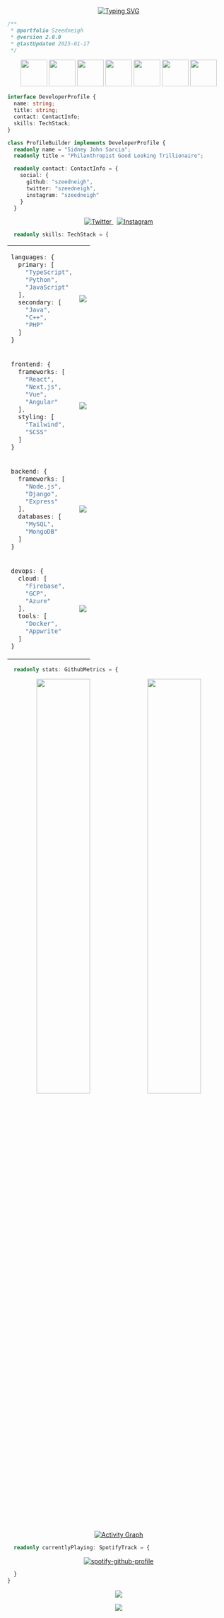 <div align="center">

[![Typing SVG](https://readme-typing-svg.demolab.com?font=Fira+Code&weight=600&size=20&pause=1000&color=3795DD&center=true&vCenter=true&multiline=true&random=false&width=500&height=60&lines=Philanthropist+Good+Looking+Trillionaire;AI+Enthusiast)](https://git.io/typing-svg)

</div>

```typescript
/** 
 * @portfolio Szeedneigh
 * @version 2.0.0
 * @lastUpdated 2025-01-17
 */
```
<div align="center">

<img src="https://techstack-generator.vercel.app/python-icon.svg" width="60" />
<img src="https://techstack-generator.vercel.app/java-icon.svg" width="60" />
<img src="https://techstack-generator.vercel.app/js-icon.svg" width="60" />
<img src="https://techstack-generator.vercel.app/ts-icon.svg" width="60" />
<img src="https://techstack-generator.vercel.app/react-icon.svg" width="60" />
<img src="https://techstack-generator.vercel.app/redux-icon.svg" width="60" />
<img src="https://techstack-generator.vercel.app/github-icon.svg" width="60" />

</div>

```typescript
interface DeveloperProfile {
  name: string;
  title: string;
  contact: ContactInfo;
  skills: TechStack;
}

class ProfileBuilder implements DeveloperProfile {
  readonly name = "Sidney John Sarcia";
  readonly title = "Philanthropist Good Looking Trillionaire";

  readonly contact: ContactInfo = {
    social: {
      github: "szeedneigh",
      twitter: "szeedneigh",
      instagram: "szeedneigh"
    }
  }
```

<div align="center">
  <a href="https://twitter.com/szeedneigh">
    <img src="https://img.shields.io/badge/Twitter-1DA1F2?style=for-the-badge&logo=twitter&logoColor=white" alt="Twitter" />
  </a>&nbsp;
  <a href="https://instagram.com/szeedneigh">
    <img src="https://img.shields.io/badge/Instagram-E4405F?style=for-the-badge&logo=instagram&logoColor=white" alt="Instagram" />
  </a>
</div>

```typescript
  readonly skills: TechStack = {
```

<table align="center">
<tr>
<td>

```typescript
languages: {
  primary: [
    "TypeScript",
    "Python",
    "JavaScript"
  ],
  secondary: [
    "Java",
    "C++",
    "PHP"
  ]
}
```

</td>
<td>
<img src="https://skillicons.dev/icons?i=ts,py,js,java,cpp,php" />
</td>
</tr>
<tr>
<td>

```typescript
frontend: {
  frameworks: [
    "React",
    "Next.js",
    "Vue",
    "Angular"
  ],
  styling: [
    "Tailwind",
    "SCSS"
  ]
}
```

</td>
<td>
<img src="https://skillicons.dev/icons?i=react,next,vue,angular,tailwind,sass" />
</td>
</tr>
<tr>
<td>

```typescript
backend: {
  frameworks: [
    "Node.js",
    "Django",
    "Express"
  ],
  databases: [
    "MySQL",
    "MongoDB"
  ]
}
```

</td>
<td>
<img src="https://skillicons.dev/icons?i=nodejs,django,express,mysql,mongodb" />
</td>
</tr>
<tr>
<td>

```typescript
devops: {
  cloud: [
    "Firebase",
    "GCP",
    "Azure"
  ],
  tools: [
    "Docker",
    "Appwrite"
  ]
}
```

</td>
<td>
<img src="https://skillicons.dev/icons?i=firebase,gcp,azure,docker,appwrite" />
</td>
</tr>
</table>

```typescript
  readonly stats: GithubMetrics = {
```

<div align="center">

<img width="49%" src="https://github-readme-stats.vercel.app/api?username=szeedneigh&show_icons=true&theme=tokyonight&hide_border=true" />
<img width="49%" src="https://github-readme-streak-stats.herokuapp.com/?user=szeedneigh&theme=tokyonight&hide_border=true" />

[![Activity Graph](https://github-readme-activity-graph.vercel.app/graph?username=szeedneigh&theme=tokyo-night&hide_border=true)](https://github.com/ashutosh00710/github-readme-activity-graph)

</div>

```typescript
  readonly currentlyPlaying: SpotifyTrack = {
```

<div align="center">

[![spotify-github-profile](https://spotify-github-profile.kittinanx.com/api/view?uid=31mz4rhtl47nujvepbtcwhe5rlcm&cover_image=true&theme=default&show_offline=false&background_color=121212&interchange=true&bar_color=53b14f&bar_color_cover=false)](https://github.com/kittinan/spotify-github-profile)

</div>

```typescript
  }
}
```
<div align="center">
  
<img src="https://quotes-github-readme.vercel.app/api?type=horizontal&theme=tokyonight" />

![](https://visitcount.itsvg.in/api?id=szeedneigh&icon=5&color=6)

</div>
